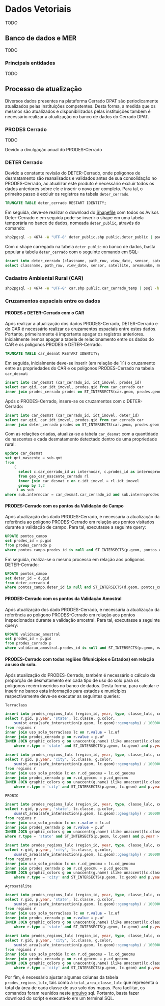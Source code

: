 # Dados Vetoriais
TODO

## Banco de dados e MER
TODO

### Principais entidades
TODO

## Processo de atualização

Diversos dados presentes na plataforma Cerrado DPAT são periodicamente atualizados pelas instituições competentes. Desta forma, a medida que os mesmos são atualizados e disponibilizados pelas instituições também é necessário realizar a atualização no banco de dados do Cerrado DPAT.

### PRODES Cerrado
TODO

Devido a divulgação anual do PRODES-Cerrado

### DETER Cerrado

Devido a constante revisão do DETER-Cerrado, onde polígonos de desmatamento são reanalisados e validados antes de sua consolidação no PRODES-Cerrado, ao atualizar este produto é necessário excluir todos os dados anteriores sobre ele e inserir o novo por completo. Para tal, o primeiro passo é excluir os registros na tabela `deter_cerrado`.

``` sql
TRUNCATE TABLE deter_cerrado RESTART IDENTITY;
```

Em seguida, deve-se realizar o download do [Shapefile](http://terrabrasilis.dpi.inpe.br/geonetwork/srv/eng/catalog.search#/metadata/e6e15388-4ca9-49b9-aec9-03891339a35e) com todos os Avisos Deter-Cerrado e em seguida pode-se inserir o shape em uma tabela temporária no banco de dados, nomeada `deter_public`, através do comando:


``` sh
shp2pgsql -s 4674 -W "UTF-8" deter_public.shp public.deter_public | psql -h <host_address> -U <db_user> -d <db_name>
```

Com o shape carregado na tabela `deter_public` no banco de dados, basta popular a tabela `deter_cerrado` com o seguinte comando em SQL:

``` sql
insert into deter_cerrado (classname, path_row, view_date, sensor, satellite, areamunkm, county, uf, uc, geom)
select classname, path_row, view_date, sensor, satellite, areamunkm, municipali, uf, uc, geom from deter_public
```


### Cadastro Ambiental Rural (CAR)


``` sh
shp2pgsql -s 4674 -W "UTF-8" car.shp public.car_cerrado_temp | psql -h <host_address> -U <db_user> -d <db_name>
```

### Cruzamentos espaciais entre os dados

#### PRODES e DETER-Cerrado com o CAR

Após realizar a atualização dos dados PRODES-Cerrado, DETER-Cerrado e do CAR é necessário realizar os cruzamentos espaciais entre estes dados. Portanto, primeiramente é importante apagar os registros anteriores. Inicialmente iremos apagar a tabela de relacionamento entre os dados do CAR e os polígonos PRODES e DETER-Cerrado.

``` sql
TRUNCATE TABLE car_desmat RESTART IDENTITY;
```

Em seguida, inicialmente deve-se inserir (em relação de 1:1) o cruzamento entre as propriedades do CAR e os polígonos PRODES-Cerrado na tabela `car_desmat`:

``` sql
insert into car_desmat (car_cerrado_id, idt_imovel, prodes_id)
select car.gid, car.idt_imovel, prodes.gid from car_cerrado car 
inner join prodes_cerrado prodes on ST_INTERSECTS(car.geom, prodes.geom) where prodes.year >= 2013
```

Após o PRODES-Cerrado, insere-se os cruzamentos com o DETER-Cerrado:

``` sql
insert into car_desmat (car_cerrado_id, idt_imovel, deter_id)
select car.gid, car.idt_imovel, prodes.gid from car_cerrado car 
inner join deter_cerrado prodes on ST_INTERSECTS(car.geom, prodes.geom)
```

Com as relações criadas, atualiza-se a tabela `car_desmat` com a quantidade de nascentes e cada desmatamento detectado dentro de uma propriedade rural:

``` sql
update car_desmat
set qnt_nascente = sub.qnt 
from 
    (
      select c.car_cerrado_id as internocar, c.prodes_id as internoprodes, count(rl.gid) as qnt
      from geo_car_nascente_cerrado rl
      inner join car_desmat c on c.idt_imovel = rl.idt_imovel 
      group by 1,2
     ) as sub 
where sub.internocar = car_desmat.car_cerrado_id and sub.internoprodes = car_desmat.prodes_id
```

#### PRODES-Cerrado com os pontos da Validação de Campo

Após atualização dos dado PRODES-Cerrado, é necessária a atualização da referência ao polígono PRODES-Cerrado em relação aos pontos visitados durante a validação de campo. Para tal, executasse a seguinte query:

``` sql
UPDATE pontos_campo
set prodes_id = p.gid
from prodes_cerrado p
where pontos_campo.prodes_id is null and ST_INTERSECTS(p.geom, pontos_campo.geom)
```

Em seguida, realiza-se o mesmo processo em relação aos polígonos DETER-Cerrado:

``` sql
UPDATE pontos_campo
set deter_id = d.gid
from deter_cerrado d
where pontos_campo.deter_id is null and ST_INTERSECTS(d.geom, pontos_campo.geom)
```


#### PRODES-Cerrado com os pontos da Validação Amostral

Após atualização dos dado PRODES-Cerrado, é necessária a atualização da referência ao polígono PRODES-Cerrado em relação aos pontos inspecionados durante a validação amostral. Para tal, executasse a seguinte query:

``` sql
UPDATE validacao_amostral
set prodes_id = p.gid
from prodes_cerrado p
where validacao_amostral.prodes_id is null and ST_INTERSECTS(p.geom, validacao_amostral.geom)
```

#### PRODES-Cerrado com todas regiões (Municípios e Estados) em relação ao uso do solo.

Após atualização do PRODES-Cerrado, também é necessário o cálculo da proporção de desmatamento em cada tipo de uso do solo para os polígonos recém inseridos no banco de dados. Desta forma, para calcular e inserir no banco esta informação para estados e municípios respectivamente deve-se executar as seguintes queries:

    Terraclass

``` sql
insert into prodes_regions_lulc (region_id, year, type, classe_lulc, color, desmat_area_classe_lulc, fonte)
select r.gid, p.year, 'state', lc.classe, g.color,
	sum(st_area(safe_intersection(p.geom, lc.geom)::geography) / 1000000.0::double precision), 'terraclass'
from regions r
inner join uso_solo_terraclass lc on r.value = lc.uf
inner join prodes_cerrado p on r.value = p.uf
INNER JOIN graphic_colors g on unaccent(g.name) ilike unaccent(lc.classe) AND g.table_rel = 'uso_solo_terraclass'
	where r.type = 'state' and ST_INTERSECTS(p.geom, lc.geom) and p.year >= 2013 group by 1,2,3,4,5;
```

``` sql
insert into prodes_regions_lulc (region_id, year, type, classe_lulc, color, desmat_area_classe_lulc, fonte)
select r.gid, p.year, 'city', lc.classe, g.color,
	sum(st_area(safe_intersection(p.geom, lc.geom)::geography) / 1000000.0::double precision), 'terraclass'
from regions r
inner join uso_solo_probio lc on r.cd_geocmu = lc.cd_geocmu
inner join prodes_cerrado p on r.cd_geocmu = p.cd_geocmu
INNER JOIN graphic_colors g on unaccent(g.name) ilike unaccent(lc.classe) AND g.table_rel = 'uso_solo_terraclass'
	where r.type = 'city' and ST_INTERSECTS(p.geom, lc.geom) and p.year > 2000 and p.year < 2012 group by 1,2,3,4,5;
```

    PROBIO

``` sql
insert into prodes_regions_lulc (region_id, year, type, classe_lulc, color, desmat_area_classe_lulc, fonte)
select r.gid, p.year, 'state', lc.classe, g.color,
	sum(st_area(safe_intersection(p.geom, lc.geom)::geography) / 1000000.0::double precision), 'probio'
from regions r
inner join uso_solo_probio lc on r.value = lc.uf
inner join prodes_cerrado p on r.value = p.uf
INNER JOIN graphic_colors g on unaccent(g.name) ilike unaccent(lc.classe) AND g.table_rel = 'uso_solo_probio'
where r.type = 'state' and ST_INTERSECTS(p.geom, lc.geom) and p.year > 2000 and p.year < 2013 group by 1,2,3,4,5;
```

``` sql
insert into prodes_regions_lulc (region_id, year, type, classe_lulc, color, desmat_area_classe_lulc, fonte)
select r.gid, p.year, 'city', lc.classe, g.color,
	sum(st_area(safe_intersection(p.geom, lc.geom)::geography) / 1000000.0::double precision), 'probio'
from regions r
inner join uso_solo_probio lc on r.cd_geocmu = lc.cd_geocmu
inner join prodes_cerrado p on r.cd_geocmu = p.cd_geocmu
INNER JOIN graphic_colors g on unaccent(g.name) ilike unaccent(lc.classe) AND g.table_rel = 'uso_solo_probio'
	where r.type = 'city' and ST_INTERSECTS(p.geom, lc.geom) and p.year > 2000 and p.year < 2012 group by 1,2,3,4,5;
```

    Agrosatélite

``` sql
insert into prodes_regions_lulc (region_id, year, type, classe_lulc, color, desmat_area_classe_lulc, fonte)
select r.gid, p.year, 'state', lc.classe, g.color,
	sum(st_area(safe_intersection(p.geom, lc.geom)::geography) / 1000000.0::double precision), 'agrosatelite'
from regions r
inner join uso_solo_terraclass lc on r.value = lc.uf
inner join prodes_cerrado p on r.value = p.uf
INNER JOIN graphic_colors g on unaccent(g.name) ilike unaccent(lc.classe) AND g.table_rel = 'uso_solo_terraclass'
	where r.type = 'state' and ST_INTERSECTS(p.geom, lc.geom) and p.year >= 2013 group by 1,2,3,4,5;
```

``` sql
insert into prodes_regions_lulc (region_id, year, type, classe_lulc, color, desmat_area_classe_lulc, fonte)
select r.gid, p.year, 'city', lc.classe, g.color,
	sum(st_area(safe_intersection(p.geom, lc.geom)::geography) / 1000000.0::double precision), 'agrosatelite'
from regions r
inner join uso_solo_probio lc on r.cd_geocmu = lc.cd_geocmu
inner join prodes_cerrado p on r.cd_geocmu = p.cd_geocmu
INNER JOIN graphic_colors g on unaccent(g.name) ilike unaccent(lc.classe) AND g.table_rel = 'agricultura_agrosatelite'
	where r.type = 'city' and ST_INTERSECTS(p.geom, lc.geom) and p.year > 2000 and p.year < 2012 group by 1,2,3,4,5;
```

Por fim, é necessário ajustar algumas colunas da tabela `prodes_regions_lulc`, tais como a `total_area_classe_lulc` que representa o total da área de cada classe de uso solo dos mapas. Para facilitar, os comandos foram reunidos neste [arquivo]() sql. Portanto, basta fazer download do script e executá-lo em um terminal SQL.
